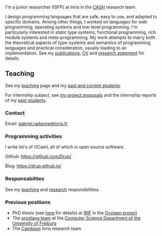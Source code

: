 I'm a junior researcher (ISFP) at Inria in the [CASH](http://www.ens-lyon.fr/LIP/CASH/) research
team.

I design programming languages 
that are safe, easy to use, and adapted to specific domains. 
Among other things, I worked
on languages for web programming, operating systems and low-level programming.
I'm particularly interested in static type systems, functional programming,
rich module systems and meta-programming.
My work attempts to marry both the
theoretical aspects of type-systems and semantics of programming languages and
practical consideration, usually leading to an implementation.
See my [publications](publications.html), [CV][] and [research statement][] for details.


[IRIF]: https://www.irif.fr/
[Jérôme Vouillon]: https://www.irif.fr/~vouillon/
[Roberto Di Cosmo]: http://dicosmo.org/

[CV]: cv.pdf
[research statement]: research_statement.pdf

[ocsigen]: http://ocsigen.org/

## Teaching 

See my [teaching](teaching.html) page and my [past and current students](students.html).

For internship subject, see [my project proposals](student_projects.html)
and the internship reports of my [past students](students.html).


### Contact

Email: <gabriel.radanne@inria.fr>

### Programming activities

I write lot's of OCaml, all of which is open source software.

Github: <https://github.com/Drup/>

Blog: <https://drup.github.io/>

### Responsabilties 

See my [teaching](teaching.html) and [research](responsabilities.html) responsibilities.

### Previous positions

- PhD thesis (see [here](phdthesis.html) for details) at [IRIF][] in the [Ocsigen project][ocsigen]
- The [proglang team](http://proglang.informatik.uni-freiburg.de/) 
at the [Computer Science Department of the University of Freiburg](http://www.informatik.uni-freiburg.de/)
- The [Cambium](http://cambium.inria.fr/) Inria research team
